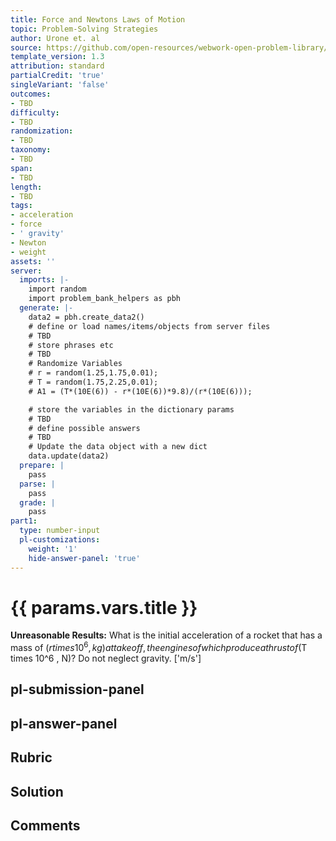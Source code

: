 ```yaml
---
title: Force and Newtons Laws of Motion
topic: Problem-Solving Strategies
author: Urone et. al
source: https://github.com/open-resources/webwork-open-problem-library/tree/master/Contrib/BrockPhysics/College_Physics_Urone/4.Dynamics_Force_and_Newtons_Laws_of_Motion/Problem_Solving_Strategies/NU_U17-04-06-015.pg
template_version: 1.3
attribution: standard
partialCredit: 'true'
singleVariant: 'false'
outcomes:
- TBD
difficulty:
- TBD
randomization:
- TBD
taxonomy:
- TBD
span:
- TBD
length:
- TBD
tags:
- acceleration
- force
- ' gravity'
- Newton
- weight
assets: ''
server:
  imports: |-
    import random
    import problem_bank_helpers as pbh
  generate: |-
    data2 = pbh.create_data2()
    # define or load names/items/objects from server files
    # TBD
    # store phrases etc
    # TBD
    # Randomize Variables
    # r = random(1.25,1.75,0.01);
    # T = random(1.75,2.25,0.01);
    # A1 = (T*(10E(6)) - r*(10E(6))*9.8)/(r*(10E(6)));

    # store the variables in the dictionary params
    # TBD
    # define possible answers
    # TBD
    # Update the data object with a new dict
    data.update(data2)
  prepare: |
    pass
  parse: |
    pass
  grade: |
    pass
part1:
  type: number-input
  pl-customizations:
    weight: '1'
    hide-answer-panel: 'true'
---
```


# {{ params.vars.title }} 


<b>Unreasonable Results:</b> What is the initial acceleration of a rocket that has a mass of ($r times 10^6 , kg) at takeoff, the engines of which produce a thrust of ($T times 10^6 , N)? Do not neglect gravity.
['m/s']

## pl-submission-panel 


## pl-answer-panel 


## Rubric 


## Solution 


## Comments 


